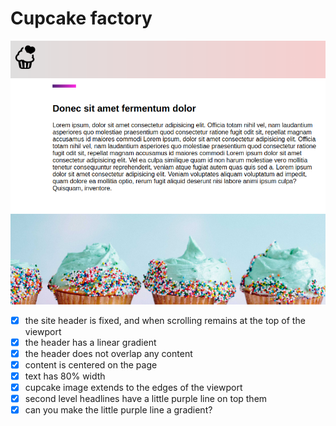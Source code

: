 # Cupcake factory

![demo](/screenshot.png)

- [x] the site header is fixed, and when scrolling remains at the top of the viewport
- [x] the header has a linear gradient
- [x] the header does not overlap any content
- [x] content is centered on the page
- [x] text has 80% width
- [x] cupcake image extends to the edges of the viewport
- [x] second level headlines have a little purple line on top them
- [x] can you make the little purple line a gradient?
